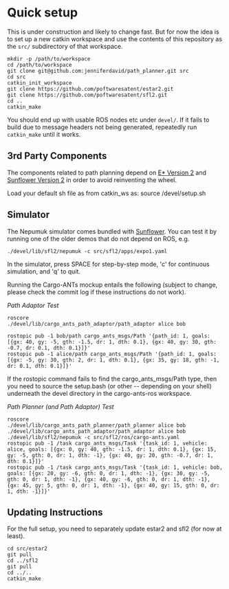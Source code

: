Quick setup
===========

This is under construction and likely to change fast. But for now the
idea is to set up a new catkin workspace and use the contents of this
repository as the `src/` subdirectory of that workspace.

    mkdir -p /path/to/workspace
    cd /path/to/workspace
    git clone git@github.com:jenniferdavid/path_planner.git src
    cd src
    catkin_init_workspace
    git clone https://github.com/poftwaresatent/estar2.git
    git clone https://github.com/poftwaresatent/sfl2.git
    cd ..
    catkin_make

You should end up with usable ROS nodes etc under `devel/`. If it
fails to build due to message headers not being generated, repeatedly
run `catkin_make` until it works.

3rd Party Components
--------------------

The components related to path planning depend on [E* Version
2][estar2] and [Sunflower Version 2][sfl2] in order to avoid
reinventing the wheel.

[sfl2]: https://github.com/poftwaresatent/sfl2
[estar2]: https://github.com/poftwaresatent/estar2

Load your default sh file as from catkin_ws as:
source /devel/setup.sh

Simulator
---------

The Nepumuk simulator comes bundled with [Sunflower][sfl2]. You can
test it by running one of the older demos that do not depend on ROS,
e.g.

    ./devel/lib/sfl2/nepumuk -c src/sfl2/apps/expo1.yaml

In the simulator, press SPACE for step-by-step mode, 'c' for
continuous simulation, and 'q' to quit.

Running the Cargo-ANTs mockup entails the following (subject to
change, please check the commit log if these instructions do not
work).

*Path Adaptor Test*

    roscore
    ./devel/lib/cargo_ants_path_adaptor/path_adaptor alice bob
    	
    rostopic pub -1 bob/path cargo_ants_msgs/Path '{path_id: 1, goals: [{gx: 40, gy: -5, gth: -1.5, dr: 1, dth: 0.1}, {gx: 40, gy: 30, gth: -0.7, dr: 0.1, dth: 0.1}]}'
    rostopic pub -1 alice/path cargo_ants_msgs/Path '{path_id: 1, goals: [{gx: -5, gy: 30, gth: 2, dr: 1, dth: 0.1}, {gx: 35, gy: 18, gth: -1, dr: 0.1, dth: 0.1}]}'

If the rostopic command fails to find the cargo_ants_msgs/Path type, then you need to source the setup.bash (or other -- depending on your shell) underneath the devel directory in the cargo-ants-ros workspace.

*Path Planner (and Path Adaptor) Test*

    roscore
    ./devel/lib/cargo_ants_path_planner/path_planner alice bob
    ./devel/lib/cargo_ants_path_adaptor/path_adaptor alice bob
    ./devel/lib/sfl2/nepumuk -c src/sfl2/ros/cargo-ants.yaml
    rostopic pub -1 /task cargo_ants_msgs/Task '{task_id: 1, vehicle: alice, goals: [{gx: 0, gy: 40, gth: -1.5, dr: 1, dth: 0.1}, {gx: 15, gy: -5, gth: 0, dr: 1, dth: -1}, {gx: 40, gy: 20, gth: -0.7, dr: 1, dth: 0.1}]}'
    rostopic pub -1 /task cargo_ants_msgs/Task '{task_id: 1, vehicle: bob, goals: [{gx: 20, gy: -6, gth: 0, dr: 1, dth: -1}, {gx: 30, gy: -5, gth: 0, dr: 1, dth: -1}, {gx: 40, gy: -6, gth: 0, dr: 1, dth: -1}, {gx: 45, gy: 5, gth: 0, dr: 1, dth: -1}, {gx: 40, gy: 15, gth: 0, dr: 1, dth: -1}]}'

Updating Instructions
---------------------

For the full setup, you need to separately update estar2 and sfl2 (for now at least).

    cd src/estar2
    git pull
    cd ../sfl2
    git pull
    cd ../..
    catkin_make
